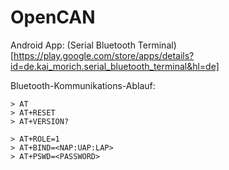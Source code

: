 # OpenCAN


Android App:
(Serial Bluetooth Terminal)[https://play.google.com/store/apps/details?id=de.kai_morich.serial_bluetooth_terminal&hl=de]

Bluetooth-Kommunikations-Ablauf:
```
> AT
> AT+RESET
> AT+VERSION?

> AT+ROLE=1
> AT+BIND=<NAP:UAP:LAP>
> AT+PSWD=<PASSWORD>
```
